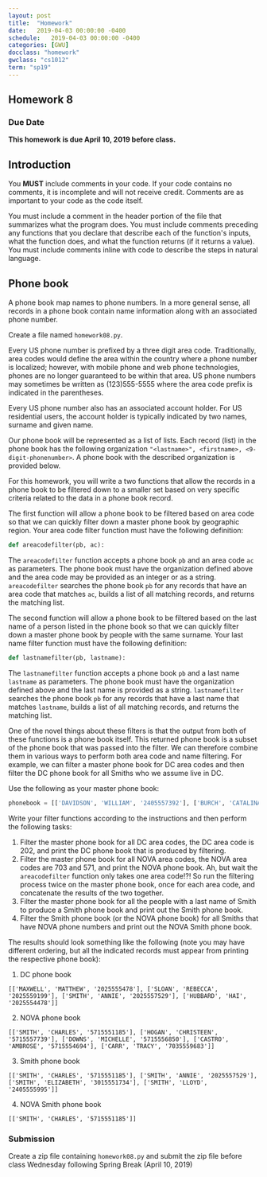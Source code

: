 ```yaml
---
layout: post
title:  "Homework"
date:   2019-04-03 00:00:00 -0400
schedule:   2019-04-03 00:00:00 -0400
categories: [GWU]
docclass: "homework"
gwclass: "cs1012"
term: "sp19"
---
```

<head>
  <link href="/css/syntax.css" rel="stylesheet">
</head>

## Homework 8

### Due Date
**This homework is due April 10, 2019 before class.**

## Introduction
You **MUST** include comments in your code.  If your code contains no comments, it is incomplete and will not receive credit.  Comments are as important to your code as the code itself.

You must include a comment in the header portion of the file that summarizes what the program does.  You must include comments preceding any functions that you declare that describe each of the function's inputs, what the function does, and what the function returns (if it returns a value).  You must include comments inline with code to describe the steps in natural language.

## Phone book

A phone book map names to phone numbers.  In a more general sense, all records in a phone book contain name information along with an associated phone number.

Create a file named ```homework08.py```.

Every US phone number is prefixed by a three digit area code.  Traditionally, area codes would define the area within the country where a phone number is localized; however, with mobile phone and web phone technologies, phones are no longer guaranteed to be within that area.  US phone numbers may sometimes be written as (123)555-5555 where the area code prefix is indicated in the parentheses.      

Every US phone number also has an associated account holder.  For US residential users, the account holder is typically indicated by two names, surname and given name.

Our phone book will be represented as a list of lists.  Each record (list) in the phone book has the following organization ```"<lastname>", <firstname>, <9-digit-phonenumber>```.   A phone book with the described organization is provided below.  

For this homework, you will write a two functions that allow the records in a phone book to be filtered down to a smaller set based on very specific criteria related to the data in a phone book record.

The first function will allow a phone book to be filtered based on area code so that we can quickly filter down a master phone book by geographic region.  Your area code filter function must have the following definition:

```Python
def areacodefilter(pb, ac):
```
The ```areacodefilter``` function accepts a phone book ```pb``` and an area code ```ac``` as parameters.  The phone book must have the organization defined above and the area code may be provided as an integer or as a string.  ```areacodefilter``` searches the phone book ```pb``` for any records that have an area code that matches ```ac```, builds a list of all matching records, and returns the matching list.

The second function will allow a phone book to be filtered based on the last name of a person listed in the phone book so that we can quickly filter down a master phone book by people with the same surname.  Your last name filter function must have the following definition:

```Python
def lastnamefilter(pb, lastname):
```
The ```lastnamefilter``` function accepts a phone book ```pb``` and a last name ```lastname``` as parameters.  The phone book must have the organization defined above and the last name is provided as a string.  ```lastnamefilter``` searches the phone book ```pb``` for any records that have a last name that matches ```lastname```, builds a list of all matching records, and returns the matching list.

One of the novel things about these filters is that the output from both of these functions is a phone book itself.  This returned phone book is a subset of the phone book that was passed into the filter.  We can therefore combine them in various ways to perform both area code and name filtering.  For example, we can filter a master phone book for DC area codes and then filter the DC phone book for all Smiths who we assume live in DC.  

Use the following as your master phone book:
```Python
phonebook = [['DAVIDSON', 'WILLIAM', '2405557392'], ['BURCH', 'CATALINA', '3015552084'], ['SMITH', 'CHARLES', '5715551185'], ['HIGGINS', 'DARYL', '2405554741'], ['SCOTT', 'JOHN', '3015559185'], ['COLLIER', 'CRYSTAL', '3015557639'], ['MAXWELL', 'MATTHEW', '2025555478'], ['SLOAN', 'REBECCA', '2025559199'], ['GONZALES', 'GERALD', '3015558171'], ['SMITH', 'ANNIE', '2025557529'], ['ROSA', 'JASON', '3015552211'], ['SMITH', 'ELIZABETH', '3015551734'], ['SNYDER', 'ANTHONY', '2405551880'], ['HOGAN', 'CHRISTEEN', '5715557739'], ['HUBBARD', 'HAI', '2025554478'], ['DOWNS', 'MICHELLE', '5715556850'], ['CASTRO', 'AMBROSE', '5715554694'], ['JOHNSON', 'RUTH', '2405559549'], ['SMITH', 'LLOYD', '2405555995'], ['CARR', 'TRACY', '7035559683']]
```

Write your filter functions according to the instructions and then perform the following tasks:
1. Filter the master phone book for all DC area codes, the DC area code is 202, and print the DC phone book that is produced by filtering.
2. Filter the master phone book for all NOVA area codes, the NOVA area codes are 703 and 571, and print the NOVA phone book.  Ah, but wait the ```areacodefilter``` function only takes one area code!?!  So run the filtering process twice on the master phone book, once for each area code, and concatenate the results of the two together.
3. Filter the master phone book for all the people with a last name of Smith to produce a Smith phone book and print out the Smith phone book.
4. Filter the Smith phone book (or the NOVA phone book) for all Smiths that have NOVA phone numbers and print out the NOVA Smith phone book.

The results should look something like the following (note you may have different ordering, but all the indicated records must appear from printing the respective phone book):
1. DC phone book
```
[['MAXWELL', 'MATTHEW', '2025555478'], ['SLOAN', 'REBECCA', '2025559199'], ['SMITH', 'ANNIE', '2025557529'], ['HUBBARD', 'HAI', '2025554478']]
```
2. NOVA phone book
```
[['SMITH', 'CHARLES', '5715551185'], ['HOGAN', 'CHRISTEEN', '5715557739'], ['DOWNS', 'MICHELLE', '5715556850'], ['CASTRO', 'AMBROSE', '5715554694'], ['CARR', 'TRACY', '7035559683']]
```
3. Smith phone book
```
[['SMITH', 'CHARLES', '5715551185'], ['SMITH', 'ANNIE', '2025557529'], ['SMITH', 'ELIZABETH', '3015551734'], ['SMITH', 'LLOYD', '2405555995']]
```
4. NOVA Smith phone book
```
[['SMITH', 'CHARLES', '5715551185']]
```


### Submission

Create a zip file containing ```homework08.py``` and submit the zip file before class Wednesday following Spring Break (April 10, 2019)  
